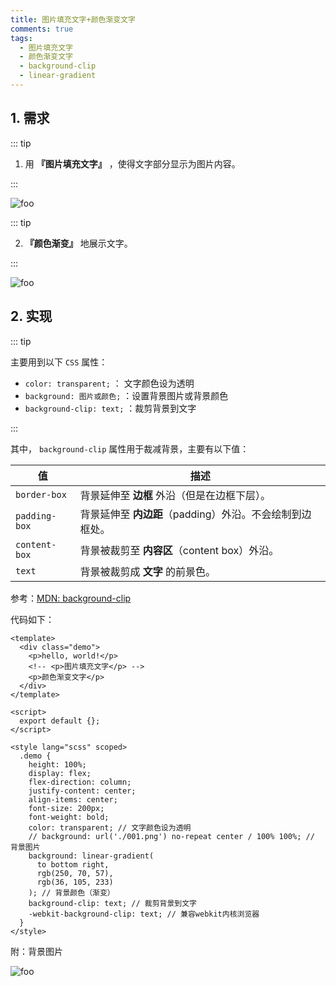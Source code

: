 ```yaml
---
title: 图片填充文字+颜色渐变文字
comments: true
tags:
  - 图片填充文字
  - 颜色渐变文字
  - background-clip
  - linear-gradient
---
```


## 1. 需求

::: tip

1. 用 **『图片填充文字』** ，使得文字部分显示为图片内容。

:::

<img class="zoomable" :src="$withBase('/images/screenshot/notes/5/2/1.png')" alt="foo">

::: tip

2. **『颜色渐变』** 地展示文字。

:::

<img class="zoomable" :src="$withBase('/images/screenshot/notes/5/2/2.png')" alt="foo">

## 2. 实现

::: tip

主要用到以下 `CSS` 属性：

- `color: transparent;` ： 文字颜色设为透明
- `background: 图片或颜色;` ：设置背景图片或背景颜色
- `background-clip: text;` ：裁剪背景到文字

:::

其中， `background-clip` 属性用于裁减背景，主要有以下值：

| 值            | 描述                                                     |
| ------------- | -------------------------------------------------------- |
| `border-box`  | 背景延伸至 **边框** 外沿（但是在边框下层）。             |
| `padding-box` | 背景延伸至 **内边距**（padding）外沿。不会绘制到边框处。 |
| `content-box` | 背景被裁剪至 **内容区**（content box）外沿。             |
| `text`        | 背景被裁剪成 **文字** 的前景色。                         |

参考：[MDN: background-clip](https://developer.mozilla.org/zh-CN/docs/Web/CSS/background-clip)

代码如下：

```vue
<template>
  <div class="demo">
    <p>hello, world!</p>
    <!-- <p>图片填充文字</p> -->
    <p>颜色渐变文字</p>
  </div>
</template>

<script>
  export default {};
</script>

<style lang="scss" scoped>
  .demo {
    height: 100%;
    display: flex;
    flex-direction: column;
    justify-content: center;
    align-items: center;
    font-size: 200px;
    font-weight: bold;
    color: transparent; // 文字颜色设为透明
    // background: url('./001.png') no-repeat center / 100% 100%; // 背景图片
    background: linear-gradient(
      to bottom right,
      rgb(250, 70, 57),
      rgb(36, 105, 233)
    ); // 背景颜色（渐变）
    background-clip: text; // 裁剪背景到文字
    -webkit-background-clip: text; // 兼容webkit内核浏览器
  }
</style>
```

附：背景图片

<img class="zoomable" :src="$withBase('/images/screenshot/notes/5/2/3.png')" alt="foo">
